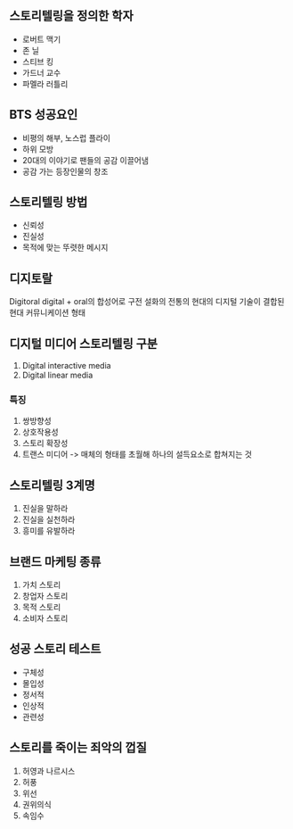 ## 스토리텔링을 정의한 학자
- 로버트 맥기
- 존 닐
- 스티브 킹
- 가드너 교수
- 파멜라 러틀리
## BTS 성공요인
- 비평의 해부, 노스럽 플라이
- 하위 모방
- 20대의 이야기로 팬들의 공감 이끌어냄
- 공감 가는 등장인물의 창조
## 스토리텔링 방법
- 신뢰성
- 진실성
- 목적에 맞는 뚜렷한 메시지
##  디지토랄
Digitoral
digital + oral의 합성어로 구전 설화의 전통의 현대의 디지털 기술이 결합된 현대 커뮤니케이션 형태
## 디지털 미디어 스토리텔링 구분
1. Digital interactive media
2. Digital linear media
### 특징
1. 쌍방향성
2. 상호작용성
3. 스토리 확장성
4. 트랜스 미디어 -> 매체의 형태를 초월해 하나의 설득요소로 합쳐지는 것
## 스토리텔링 3계명
1. 진실을 말하라
2. 진실을 실천하라
3. 흥미를 유발하라
## 브랜드 마케팅 종류
1. 가치 스토리
2. 창업자 스토리
3. 목적 스토리
4. 소비자 스토리
## 성공 스토리 테스트
- 구체성
- 몰입성
- 정서적
- 인상적
- 관련성
## 스토리를 죽이는 죄악의 껍질
1. 허영과 나르시스
2. 허풍
3. 위선
4. 권위의식
5. 속임수
